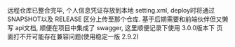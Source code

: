远程仓库已整合完毕, 个人信息凭证存放到本地 setting.xml, deploy时将通过 SNAPSHOT以及 RELEASE
区分上传至那个仓库.
基于后期需要和前端伙伴但又懒写 api文档, 顺便在项目中集成了 swagger, 这里顺便记录下使用 3.0.0版本下
页面打不开可能存在兼容问题(使用稳定一版 2.9.2)
